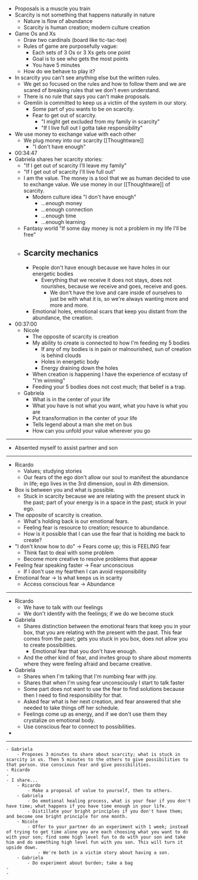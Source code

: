 - Proposals is a muscle you train
- Scarcity is not something that happens naturally in nature
	- Nature is flow of abundance
	- Scarcity is human creation; modern culture creation
- Game Os and Xs
	- Draw two cardinals (board like tic-tac-toe)
	- Rules of game are purposefully vague:
		- Each sets of 3 Os or 3 Xs gets one point
		- Goal is to see who gets the most points
		- You have 5 minutes
	- How do we behave to play it?
- In scarcity you can't see anything else but the written rules.
	- We get so focused on the rules and how to follow them and we are scared of breaking rules that we don't even understand.
	- There is no rule that says you can't make proposals.
	- Gremlin is committed to keep us a victim of the system in our story.
		- Some part of you wants to be on scarcity.
		- Fear to get out of scarcity.
			- "I might get excluded from my family in scarcity"
			- "If I live full out I gotta take responsibility"
- We use money to exchange value with each other
	- We plug money into our scarcity [[Thoughtware]]
		- "I don't have enough"
- 00:34:47
- Gabriela shares her scarcity stories:
	- "If I get out of scarcity I'll leave my family"
	- "If I get out of scarcity I'll live full out"
	- I am the value. The money is a tool that we as human decided to use to exchange value. We use money in our [[Thoughtware]] of scarcity.
		- Modern culture idea "I don't have enough"
			- ...enough money
			- ...enough connection
			- ...enough time
			- ...enough learning
	- Fantasy world "If some day money is not a problem in my life I'll be free"
	- ## Scarcity mechanics
		- People don't have enough because we have holes in our energetic bodies
			- Everything that we receive it does not stays, does not nourishes, because we receive and goes, receive and goes.
				- We don't have the love and care inside of ourselves to just be with what it is, so we're always wanting more and more and more.
		- Emotional holes, emotional scars that keep you distant from the abundance, the creation.
- 00:37:00
	- Nicole
		- The opposite of scarcity is creation
		- My ability to create is connected to how I'm feeding my 5 bodies
			- If any of my bodies is in pain or malnourished, sun of creation is behind clouds
			- Holes in energetic body
			- Energy draining down the holes
		- When creation is happening I have the experience of ecstasy of "I'm winning"
		- Feeding your 5 bodies does not cost much; that belief is a trap.
	- Gabriela
		- What is in the center of your life
		- What you have is not what you want, what you have is what you are
		- Put transformation in the center of your life
		- Tells legend about a man she met on bus
		- How can you unfold your value wherever you go
- ---
- Absented myself to assist partner and son
- ---
- Ricardo
	- Values; studying stories
	- Our fears of the ego don't allow our soul to manifest the abundance in life; ego lives in the 3rd dimension, soul in 4th dimension.
- Box is between you and what is possible.
	- Stuck in scarcity because we are relating with the present stuck in the past; part of your energy is in a space in the past; stuck in your ego.
- The opposite of scarcity is creation.
	- What's holding back is our emotional fears.
	- Feeling fear is resource to creation; resource to abundance.
	- How is it possible that I can use the fear that is holding me back to create?
- "I don't know how to do" -> Fears come up; this is FEELING fear
	- Think fast to deal with some problem
	- Become more creative to resolve problems that appear
- Feeling fear speaking faster -> Fear unconscious
	- If I don't use my fearthen I can avoid responsibility
- Emotional fear -> Is what keeps us in scarity
	- Access conscious fear -> Abundance
- ----
- Ricardo
	- We have to talk with our feelings
	- We don't identify with the feelings; if we do we become stuck
- Gabriela
	- Shares distinction between the emotional fears that keep you in your box, that you are relating with the present with the past. This fear comes from the past; gets you stuck in you box, does not allow you to create possibilities.
		- Emotional fear that you don't have enough.
	- And the other kind of fear, and invites group to share about moments where they were feeling afraid and became creative.
- Gabriela
	- Shares when I'm talking that I'm numbing fear with joy.
	- Shares that when I'm using fear unconsciously I start to talk faster
	- Some part does not want to use the fear to find solutions because then I need to find responsibility for that.
	- Asked fear what is her next creation, and fear answered that she needed to take things off her schedule.
	- Feelings come up as energy, and if we don't use them they crystalize on emotional body.
	- Use conscious fear to connect to possibilities.
-
- ---
	- Gabriela
		- Proposes 3 minutes to share about scarcity; what is stuck in scarcity in us. Then 5 minutes to the others to give possibilities to that person. Use conscious fear and give possibilities.
	- Ricardo
	-
	- I share...
		- Ricardo
			- Make a proposal of value to yourself, then to others.
		- Gabriela
			- Do emotional healing process, what is your fear if you don't have time; what happens if you have time enough in your life.
			- Distillate your bright principles if you don't have them; and become one bright principle for one month.
		- Nicole
			- Offer to your partner do an experiment with 1 week; instead of trying to get time alone you are each choosing what you want to do with your son; find some high level fun to do with your son and take him and do something high level fun with you son. This will turn it upside down.
				- We're both in a victim story about having a son.
		- Gabriela
			- Do experiment about burden; take a bag
	-
	-
